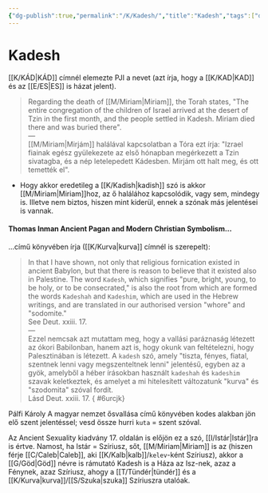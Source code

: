 ```yaml
---
{"dg-publish":true,"permalink":"/K/Kadesh/","title":"Kadesh","tags":["dg_uploaded","Englishtexttranslated"],"created":"2023-11-03T02:51","updated":"2023-11-08T03:46"}
---
```



# Kadesh

[[K/KÁD\|KÁD]] címnél elemezte PJI a nevet (azt írja, hogy a [[K/KAD\|KAD]] és az [[E/ES\|ES]] is házat jelent).  
> Regarding the death of [[M/Miriam\|Miriam]], the Torah states, "The entire congregation of the children of Israel arrived at the desert of Tzin in the first month, and the people settled in Kadesh. Miriam died there and was buried there".  
> —  
> [[M/Miriam\|Mirjám]] halálával kapcsolatban a Tóra ezt írja: "Izrael fiainak egész gyülekezete az első hónapban megérkezett a Tzin sivatagba, és a nép letelepedett Kádesben. Mirjám ott halt meg, és ott temették el".  
- Hogy akkor eredetileg a [[K/Kadish\|kadish]] szó is akkor [[M/Miriam\|Miriam]]hoz, az ő halálához kapcsolódik, vagy sem, mindegy is. Illetve nem biztos, hiszen mint kiderül, ennek a szónak más jelentései is vannak. 

#### Thomas Inman Ancient Pagan and Modern Christian Symbolism...

...című könyvében írja ([[K/Kurva\|kurva]] címnél is szerepelt):  
> In that I have shown, not only that religious fornication existed in ancient Babylon, but that there is reason to believe that it existed also in Palestine. The word `Kadesh`, which signifies "pure, bright, young, to be holy, or to be consecrated," is also the root from which are formed the words `Kadeshah` and `Kadeshim`, which are used in the Hebrew writings, and are translated in our authorised version "whore" and "sodomite."  
> See Deut. xxiii. 17.  
> —  
> Ezzel nemcsak azt mutattam meg, hogy a vallási paráznaság létezett az ókori Babilonban, hanem azt is, hogy okunk van feltételezni, hogy Palesztinában is létezett. A `kadesh` szó, amely "tiszta, fényes, fiatal, szentnek lenni vagy megszenteltnek lenni" jelentésű, egyben az a gyök, amelyből a héber írásokban használt `kadeshah` és `kadeshim` szavak keletkeztek, és amelyet a mi hitelesített változatunk "kurva" és "szodomita" szóval fordít.  
> Lásd Deut. xxiii. 17.  { #6urcjk}


Pálfi Károly A magyar nemzet ősvallása című könyvében kodes alakban jön elő szent jelentéssel; vesd össze hurri `kuta` = szent szóval.  

Az Ancient Sexuality kiadvány 17. oldalán is előjön ez a szó, [[I/Istár\|Istár]]ra is értve. Namost, ha Istár = Szíriusz, sőt, [[M/Miriam\|Miriam]] is az (hiszen férje [[C/Caleb\|Caleb]], aki [[K/Kalb\|kalb]]/`kelev`-ként Szíriusz), akkor a [[G/Göd\|Göd]] névre is rámutató Kadesh is a Háza az Isz-nek, azaz a Fénynek, azaz Szíriusz, ahogy a [[T/Tündér\|tündér]] és a [[K/Kurva\|kurva]]/[[S/Szuka\|szuka]] Szíriuszra utalóak.  